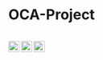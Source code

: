 # OCA-Project

<br/>
<a href="#">
  <img align="left" alt="Prashant Gaikwad | Twitter" width="22px" src="https://res.cloudinary.com/dr5is8jar/image/upload/v1616862188/Screenshot_20210327-191926_Expo_Go_mqqe9a.jpg" />
</a>
<a href="https://in.linkedin.com/in/suheib-alabed">
  <img align="left" alt="Prashant's LinkdeIN" width="22px" src="https://res.cloudinary.com/dr5is8jar/image/upload/v1616862188/Screenshot_20210327-191937_Expo_Go_s3fszt.jpg" />
</a>
<a href="https://www.instagram.com/suheib_98/">
  <img align="left" alt="Prashant's Instagram" width="22px" src="https://res.cloudinary.com/dr5is8jar/image/upload/v1616862188/Screenshot_20210327-191314_Expo_Go_fhyj8c.jpg" />
</a>
<br />
